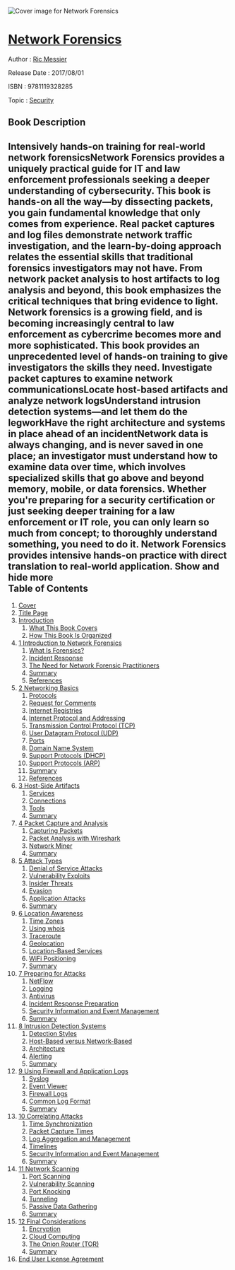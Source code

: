 ![Cover image for Network Forensics](https://imgdetail.ebookreading.net/cover/cover/security/EB9781119328285.jpg)

[Network Forensics](https://ebookreading.net/view/book/Network+Forensics-EB9781119328285_1.html "Network Forensics")
====================================================================================================================

Author : [Ric Messier](https://ebookreading.net/search/author/Ric+Messier)

Release Date : 2017/08/01

ISBN : 9781119328285

Topic : [Security](https://ebookreading.net/search/category/security)

Book Description
-----------------

 Intensively hands-on training for real-world network forensicsNetwork Forensics  provides a uniquely practical guide for IT and law enforcement professionals seeking a deeper understanding of cybersecurity. This book is hands-on all the way—by dissecting packets, you gain fundamental knowledge that only comes from experience. Real packet captures and log files demonstrate network traffic investigation, and the learn-by-doing approach relates the essential skills that traditional forensics investigators may not have. From network packet analysis to host artifacts to log analysis and beyond, this book emphasizes the critical techniques that bring evidence to light. 
Network forensics is a growing field, and is becoming increasingly central to law enforcement as cybercrime becomes more and more sophisticated. This book provides an unprecedented level of hands-on training to give investigators the skills they need. 
Investigate packet captures to examine network communicationsLocate host-based artifacts and analyze network logsUnderstand intrusion detection systems—and let them do the legworkHave the right architecture and systems in place ahead of an incidentNetwork data is always changing, and is never saved in one place; an investigator must understand how to examine data over time, which involves specialized skills that go above and beyond memory, mobile, or data forensics. Whether you're preparing for a security certification or just seeking deeper training for a law enforcement or IT role, you can only learn so much from concept; to thoroughly understand something, you need to do it. Network Forensics provides intensive hands-on practice with direct translation to real-world application.
        Show and hide more                
Table of Contents
-----------------

1. [Cover](https://ebookreading.net/view/book/Network+Forensics-EB9781119328285_1.html)
1. [Title Page](https://ebookreading.net/view/book/Network+Forensics-EB9781119328285_3.html#titlepage)
1. [Introduction](https://ebookreading.net/view/book/Network+Forensics-EB9781119328285_4.html)
    1. [What This Book Covers](https://ebookreading.net/view/book/Network+Forensics-EB9781119328285_4.html#c0x_level1_1)
    1. [How This Book Is Organized](https://ebookreading.net/view/book/Network+Forensics-EB9781119328285_4.html#c0x_level1_2)
1. [1 Introduction to Network Forensics](https://ebookreading.net/view/book/Network+Forensics-EB9781119328285_5.html#c1)
    1. [What Is Forensics?](https://ebookreading.net/view/book/Network+Forensics-EB9781119328285_5.html#c01_level1_1)
    1. [Incident Response](https://ebookreading.net/view/book/Network+Forensics-EB9781119328285_5.html#c01_level1_2)
    1. [The Need for Network Forensic Practitioners](https://ebookreading.net/view/book/Network+Forensics-EB9781119328285_5.html#c01_level1_3)
    1. [Summary](https://ebookreading.net/view/book/Network+Forensics-EB9781119328285_5.html#c01_level1_4)
    1. [References](https://ebookreading.net/view/book/Network+Forensics-EB9781119328285_5.html#c01_level1_5)
1. [2 Networking Basics](https://ebookreading.net/view/book/Network+Forensics-EB9781119328285_6.html#c2)
    1. [Protocols](https://ebookreading.net/view/book/Network+Forensics-EB9781119328285_6.html#c02_level1_1)
    1. [Request for Comments](https://ebookreading.net/view/book/Network+Forensics-EB9781119328285_6.html#c02_level1_2)
    1. [Internet Registries](https://ebookreading.net/view/book/Network+Forensics-EB9781119328285_6.html#c02_level1_3)
    1. [Internet Protocol and Addressing](https://ebookreading.net/view/book/Network+Forensics-EB9781119328285_6.html#c02_level1_4)
    1. [Transmission Control Protocol (TCP)](https://ebookreading.net/view/book/Network+Forensics-EB9781119328285_6.html#c02_level1_5)
    1. [User Datagram Protocol (UDP)](https://ebookreading.net/view/book/Network+Forensics-EB9781119328285_6.html#c02_level1_6)
    1. [Ports](https://ebookreading.net/view/book/Network+Forensics-EB9781119328285_6.html#c02_level1_7)
    1. [Domain Name System](https://ebookreading.net/view/book/Network+Forensics-EB9781119328285_6.html#c02_level1_8)
    1. [Support Protocols (DHCP)](https://ebookreading.net/view/book/Network+Forensics-EB9781119328285_6.html#c02_level1_9)
    1. [Support Protocols (ARP)](https://ebookreading.net/view/book/Network+Forensics-EB9781119328285_6.html#c02_level1_10)
    1. [Summary](https://ebookreading.net/view/book/Network+Forensics-EB9781119328285_6.html#c02_level1_11)
    1. [References](https://ebookreading.net/view/book/Network+Forensics-EB9781119328285_6.html#c02_level1_12)
1. [3 Host-Side Artifacts](https://ebookreading.net/view/book/Network+Forensics-EB9781119328285_7.html#c3)
    1. [Services](https://ebookreading.net/view/book/Network+Forensics-EB9781119328285_7.html#c03_level1_1)
    1. [Connections](https://ebookreading.net/view/book/Network+Forensics-EB9781119328285_7.html#c03_level1_2)
    1. [Tools](https://ebookreading.net/view/book/Network+Forensics-EB9781119328285_7.html#c03_level1_3)
    1. [Summary](https://ebookreading.net/view/book/Network+Forensics-EB9781119328285_7.html#c03_level1_4)
1. [4 Packet Capture and Analysis](https://ebookreading.net/view/book/Network+Forensics-EB9781119328285_8.html#c4)
    1. [Capturing Packets](https://ebookreading.net/view/book/Network+Forensics-EB9781119328285_8.html#c04_level1_1)
    1. [Packet Analysis with Wireshark](https://ebookreading.net/view/book/Network+Forensics-EB9781119328285_8.html#c04_level1_2)
    1. [Network Miner](https://ebookreading.net/view/book/Network+Forensics-EB9781119328285_8.html#c04_level1_3)
    1. [Summary](https://ebookreading.net/view/book/Network+Forensics-EB9781119328285_8.html#c04_level1_4)
1. [5 Attack Types](https://ebookreading.net/view/book/Network+Forensics-EB9781119328285_9.html#c5)
    1. [Denial of Service Attacks](https://ebookreading.net/view/book/Network+Forensics-EB9781119328285_9.html#c05_level1_1)
    1. [Vulnerability Exploits](https://ebookreading.net/view/book/Network+Forensics-EB9781119328285_9.html#c05_level1_2)
    1. [Insider Threats](https://ebookreading.net/view/book/Network+Forensics-EB9781119328285_9.html#c05_level1_3)
    1. [Evasion](https://ebookreading.net/view/book/Network+Forensics-EB9781119328285_9.html#c05_level1_4)
    1. [Application Attacks](https://ebookreading.net/view/book/Network+Forensics-EB9781119328285_9.html#c05_level1_5)
    1. [Summary](https://ebookreading.net/view/book/Network+Forensics-EB9781119328285_9.html#c05_level1_6)
1. [6 Location Awareness](https://ebookreading.net/view/book/Network+Forensics-EB9781119328285_10.html#c6)
    1. [Time Zones](https://ebookreading.net/view/book/Network+Forensics-EB9781119328285_10.html#c06_level1_1)
    1. [Using whois](https://ebookreading.net/view/book/Network+Forensics-EB9781119328285_10.html#c06_level1_2)
    1. [Traceroute](https://ebookreading.net/view/book/Network+Forensics-EB9781119328285_10.html#c06_level1_3)
    1. [Geolocation](https://ebookreading.net/view/book/Network+Forensics-EB9781119328285_10.html#c06_level1_4)
    1. [Location-Based Services](https://ebookreading.net/view/book/Network+Forensics-EB9781119328285_10.html#c06_level1_5)
    1. [WiFi Positioning](https://ebookreading.net/view/book/Network+Forensics-EB9781119328285_10.html#c06_level1_6)
    1. [Summary](https://ebookreading.net/view/book/Network+Forensics-EB9781119328285_10.html#c06_level1_7)
1. [7 Preparing for Attacks](https://ebookreading.net/view/book/Network+Forensics-EB9781119328285_11.html#c7)
    1. [NetFlow](https://ebookreading.net/view/book/Network+Forensics-EB9781119328285_11.html#c07_level1_1)
    1. [Logging](https://ebookreading.net/view/book/Network+Forensics-EB9781119328285_11.html#c07_level1_2)
    1. [Antivirus](https://ebookreading.net/view/book/Network+Forensics-EB9781119328285_11.html#c07_level1_3)
    1. [Incident Response Preparation](https://ebookreading.net/view/book/Network+Forensics-EB9781119328285_11.html#c07_level1_4)
    1. [Security Information and Event Management](https://ebookreading.net/view/book/Network+Forensics-EB9781119328285_11.html#c07_level1_5)
    1. [Summary](https://ebookreading.net/view/book/Network+Forensics-EB9781119328285_11.html#c07_level1_6)
1. [8 Intrusion Detection Systems](https://ebookreading.net/view/book/Network+Forensics-EB9781119328285_12.html#c8)
    1. [Detection Styles](https://ebookreading.net/view/book/Network+Forensics-EB9781119328285_12.html#c08_level1_1)
    1. [Host-Based versus Network-Based](https://ebookreading.net/view/book/Network+Forensics-EB9781119328285_12.html#c08_level1_2)
    1. [Architecture](https://ebookreading.net/view/book/Network+Forensics-EB9781119328285_12.html#c08_level1_3)
    1. [Alerting](https://ebookreading.net/view/book/Network+Forensics-EB9781119328285_12.html#c08_level1_4)
    1. [Summary](https://ebookreading.net/view/book/Network+Forensics-EB9781119328285_12.html#c08_level1_5)
1. [9 Using Firewall and Application Logs](https://ebookreading.net/view/book/Network+Forensics-EB9781119328285_13.html#c9)
    1. [Syslog](https://ebookreading.net/view/book/Network+Forensics-EB9781119328285_13.html#c09_level1_1)
    1. [Event Viewer](https://ebookreading.net/view/book/Network+Forensics-EB9781119328285_13.html#c09_level1_2)
    1. [Firewall Logs](https://ebookreading.net/view/book/Network+Forensics-EB9781119328285_13.html#c09_level1_3)
    1. [Common Log Format](https://ebookreading.net/view/book/Network+Forensics-EB9781119328285_13.html#c09_level1_4)
    1. [Summary](https://ebookreading.net/view/book/Network+Forensics-EB9781119328285_13.html#c09_level1_5)
1. [10 Correlating Attacks](https://ebookreading.net/view/book/Network+Forensics-EB9781119328285_14.html#c10)
    1. [Time Synchronization](https://ebookreading.net/view/book/Network+Forensics-EB9781119328285_14.html#c010_level1_1)
    1. [Packet Capture Times](https://ebookreading.net/view/book/Network+Forensics-EB9781119328285_14.html#c010_level1_2)
    1. [Log Aggregation and Management](https://ebookreading.net/view/book/Network+Forensics-EB9781119328285_14.html#c010_level1_3)
    1. [Timelines](https://ebookreading.net/view/book/Network+Forensics-EB9781119328285_14.html#c010_level1_4)
    1. [Security Information and Event Management](https://ebookreading.net/view/book/Network+Forensics-EB9781119328285_14.html#c010_level1_5)
    1. [Summary](https://ebookreading.net/view/book/Network+Forensics-EB9781119328285_14.html#c010_level1_6)
1. [11 Network Scanning](https://ebookreading.net/view/book/Network+Forensics-EB9781119328285_15.html#c11)
    1. [Port Scanning](https://ebookreading.net/view/book/Network+Forensics-EB9781119328285_15.html#c011_level1_1)
    1. [Vulnerability Scanning](https://ebookreading.net/view/book/Network+Forensics-EB9781119328285_15.html#c011_level1_2)
    1. [Port Knocking](https://ebookreading.net/view/book/Network+Forensics-EB9781119328285_15.html#c011_level1_3)
    1. [Tunneling](https://ebookreading.net/view/book/Network+Forensics-EB9781119328285_15.html#c011_level1_4)
    1. [Passive Data Gathering](https://ebookreading.net/view/book/Network+Forensics-EB9781119328285_15.html#c011_level1_5)
    1. [Summary](https://ebookreading.net/view/book/Network+Forensics-EB9781119328285_15.html#c011_level1_6)
1. [12 Final Considerations](https://ebookreading.net/view/book/Network+Forensics-EB9781119328285_16.html#c12)
    1. [Encryption](https://ebookreading.net/view/book/Network+Forensics-EB9781119328285_16.html#c012_level1_1)
    1. [Cloud Computing](https://ebookreading.net/view/book/Network+Forensics-EB9781119328285_16.html#c012_level1_2)
    1. [The Onion Router (TOR)](https://ebookreading.net/view/book/Network+Forensics-EB9781119328285_16.html#c012_level1_3)
    1. [Summary](https://ebookreading.net/view/book/Network+Forensics-EB9781119328285_16.html#c012_level1_4)
1. [End User License Agreement](https://ebookreading.net/view/book/Network+Forensics-EB9781119328285_22.html)
